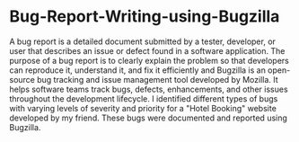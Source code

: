 # Bug-Report-Writing-using-Bugzilla

A bug report is a detailed document submitted by a tester, developer, or user that describes an issue or defect found in a software application. The purpose of a bug report is to clearly explain the problem so that developers can reproduce it, understand it, and fix it efficiently and Bugzilla is an open-source bug tracking and issue management tool developed by Mozilla. It helps software teams track bugs, defects, enhancements, and other issues throughout the development lifecycle.
I identified different types of bugs with varying levels of severity and priority for a "Hotel Booking" website developed by my friend. These bugs were documented and reported using Bugzilla.
